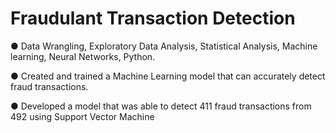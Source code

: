 # Fraudulant Transaction Detection
● Data Wrangling, Exploratory Data Analysis, Statistical Analysis, Machine learning, Neural Networks, Python.

● Created and trained a Machine Learning model that can accurately detect fraud transactions.

● Developed a model that was able to detect 411 fraud transactions from 492 using Support Vector Machine
